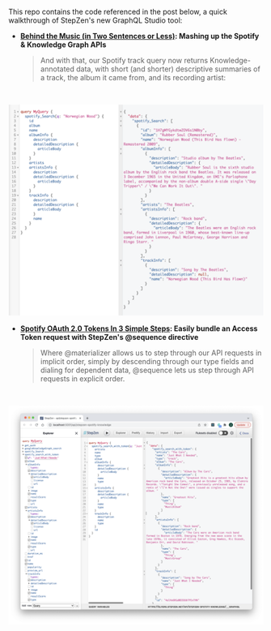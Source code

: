 This repo contains the code referenced in the post below, a quick walkthrough of StepZen's new GraphQL Studio tool:

- **[Behind the Music (in Two Sentences or Less)](https://stepzen.com/blog/new-workflowf-for-api-mash-ups-postman-stepzen-youtube-data-api): Mashing up the Spotify & Knowledge Graph APIs**


  > And with that, our Spotify track query now returns Knowledge-annotated data, with short (and shorter) descriptive summaries of a track, the album it came from, and its recording artist:

<br/>

<p align="center">
  <img src="././images/annotatedgraph.png"/>
</p>

- **[Spotify OAuth 2.0 Tokens In 3 Simple Steps](././getauth.md): Easily bundle an Access Token request with StepZen's @sequence directive**


  > Where @materializer allows us to step through our API requests in implicit order, simply by descending through our type fields and dialing for dependent data, @sequence lets us step through API requests in explicit order. 

<br/>

<p align="center">
  <img src="././images/spotifywithtoken.png"/>
</p>